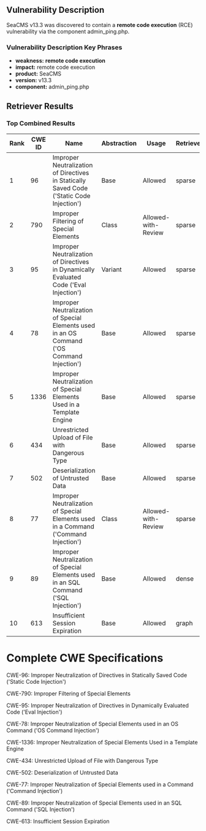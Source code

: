 ## Vulnerability Description
SeaCMS v13.3 was discovered to contain a **remote code execution** (RCE) vulnerability via the component admin_ping.php.

### Vulnerability Description Key Phrases
- **weakness:** **remote code execution**
- **impact:** remote code execution
- **product:** SeaCMS
- **version:** v13.3
- **component:** admin_ping.php

## Retriever Results

### Top Combined Results

| Rank | CWE ID | Name | Abstraction | Usage  | Retrievers | Individual Scores |
|------|--------|------|-------------|-------|------------|-------------------|
| 1 | 96 | Improper Neutralization of Directives in Statically Saved Code ('Static Code Injection') | Base | Allowed | sparse | 0.144 |
| 2 | 790 | Improper Filtering of Special Elements | Class | Allowed-with-Review | sparse | 0.105 |
| 3 | 95 | Improper Neutralization of Directives in Dynamically Evaluated Code ('Eval Injection') | Variant | Allowed | sparse | 0.103 |
| 4 | 78 | Improper Neutralization of Special Elements used in an OS Command ('OS Command Injection') | Base | Allowed | sparse | 0.102 |
| 5 | 1336 | Improper Neutralization of Special Elements Used in a Template Engine | Base | Allowed | sparse | 0.101 |
| 6 | 434 | Unrestricted Upload of File with Dangerous Type | Base | Allowed | sparse | 0.101 |
| 7 | 502 | Deserialization of Untrusted Data | Base | Allowed | sparse | 0.099 |
| 8 | 77 | Improper Neutralization of Special Elements used in a Command ('Command Injection') | Class | Allowed-with-Review | sparse | 0.097 |
| 9 | 89 | Improper Neutralization of Special Elements used in an SQL Command ('SQL Injection') | Base | Allowed | dense | 0.606 |
| 10 | 613 | Insufficient Session Expiration | Base | Allowed | graph | 0.002 |



# Complete CWE Specifications

CWE-96: Improper Neutralization of Directives in Statically Saved Code ('Static Code Injection')

CWE-790: Improper Filtering of Special Elements

CWE-95: Improper Neutralization of Directives in Dynamically Evaluated Code ('Eval Injection')

CWE-78: Improper Neutralization of Special Elements used in an OS Command ('OS Command Injection')

CWE-1336: Improper Neutralization of Special Elements Used in a Template Engine

CWE-434: Unrestricted Upload of File with Dangerous Type

CWE-502: Deserialization of Untrusted Data

CWE-77: Improper Neutralization of Special Elements used in a Command ('Command Injection')

CWE-89: Improper Neutralization of Special Elements used in an SQL Command ('SQL Injection')

CWE-613: Insufficient Session Expiration